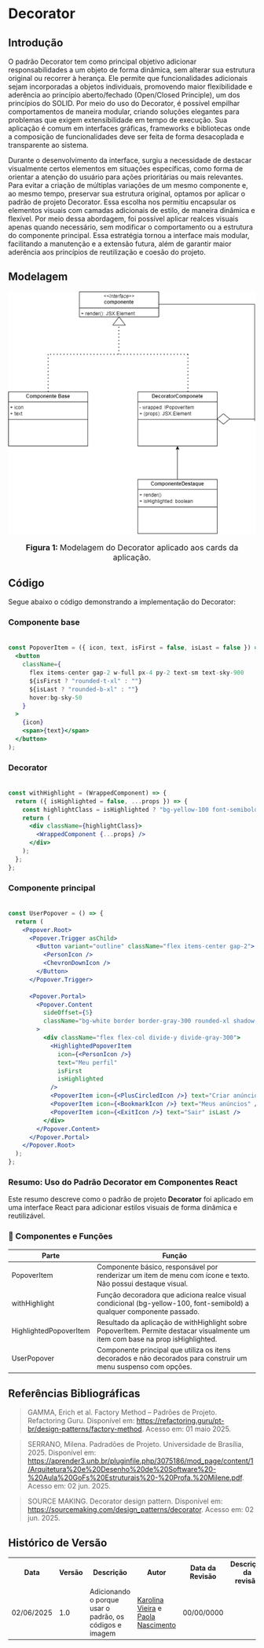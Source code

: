 # Decorator

## Introdução
O padrão Decorator tem como principal objetivo adicionar responsabilidades a um objeto de forma dinâmica, sem alterar sua estrutura original ou recorrer à herança. Ele permite que funcionalidades adicionais sejam incorporadas a objetos individuais, promovendo maior flexibilidade e aderência ao princípio aberto/fechado (Open/Closed Principle), um dos princípios do SOLID. Por meio do uso do Decorator, é possível empilhar comportamentos de maneira modular, criando soluções elegantes para problemas que exigem extensibilidade em tempo de execução. Sua aplicação é comum em interfaces gráficas, frameworks e bibliotecas onde a composição de funcionalidades deve ser feita de forma desacoplada e transparente ao sistema.

Durante o desenvolvimento da interface, surgiu a necessidade de destacar visualmente certos elementos em situações específicas, como forma de orientar a atenção do usuário para ações prioritárias ou mais relevantes. Para evitar a criação de múltiplas variações de um mesmo componente e, ao mesmo tempo, preservar sua estrutura original, optamos por aplicar o padrão de projeto Decorator. Essa escolha nos permitiu encapsular os elementos visuais com camadas adicionais de estilo, de maneira dinâmica e flexível. Por meio dessa abordagem, foi possível aplicar realces visuais apenas quando necessário, sem modificar o comportamento ou a estrutura do componente principal. Essa estratégia tornou a interface mais modular, facilitando a manutenção e a extensão futura, além de garantir maior aderência aos princípios de reutilização e coesão do projeto.

## Modelagem

![modelagem de cards usando o padrão Decorator](./../../../../Decorator.png)

<font size="3"><p style="text-align: center"><b>Figura 1: </b>Modelagem do Decorator aplicado aos cards da aplicação.</p></font>

## Código

Segue abaixo o código demonstrando a implementação do Decorator:

### Componente base 

```jsx

const PopoverItem = ({ icon, text, isFirst = false, isLast = false }) => (
  <button
    className={
      flex items-center gap-2 w-full px-4 py-2 text-sm text-sky-900 
      ${isFirst ? "rounded-t-xl" : ""}
      ${isLast ? "rounded-b-xl" : ""}
      hover:bg-sky-50
    }
  >
    {icon}
    <span>{text}</span>
  </button>
);
```


### Decorator

```jsx

const withHighlight = (WrappedComponent) => {
  return ({ isHighlighted = false, ...props }) => {
    const highlightClass = isHighlighted ? "bg-yellow-100 font-semibold" : "";
    return (
      <div className={highlightClass}>
        <WrappedComponent {...props} />
      </div>
    );
  };
};
```

### Componente principal

```jsx

const UserPopover = () => {
  return (
    <Popover.Root>
      <Popover.Trigger asChild>
        <Button variant="outline" className="flex items-center gap-2">
          <PersonIcon />
          <ChevronDownIcon />
        </Button>
      </Popover.Trigger>

      <Popover.Portal>
        <Popover.Content
          sideOffset={5}
          className="bg-white border border-gray-300 rounded-xl shadow-lg w-48 p-0"
        >
          <div className="flex flex-col divide-y divide-gray-300">
            <HighlightedPopoverItem
              icon={<PersonIcon />}
              text="Meu perfil"
              isFirst
              isHighlighted
            />
            <PopoverItem icon={<PlusCircledIcon />} text="Criar anúncio" />
            <PopoverItem icon={<BookmarkIcon />} text="Meus anúncios" />
            <PopoverItem icon={<ExitIcon />} text="Sair" isLast />
          </div>
        </Popover.Content>
      </Popover.Portal>
    </Popover.Root>
  );
};
```
### Resumo: Uso do Padrão Decorator em Componentes React

Este resumo descreve como o padrão de projeto **Decorator** foi aplicado em uma interface React para adicionar estilos visuais de forma dinâmica e reutilizável.

### 🔹 Componentes e Funções

| Parte                      | Função                                                                 |
|----------------------------|------------------------------------------------------------------------|
| PopoverItem              | Componente básico, responsável por renderizar um item de menu com ícone e texto. Não possui destaque visual. |
| withHighlight            | Função decoradora que adiciona realce visual condicional (bg-yellow-100, font-semibold) a qualquer componente passado. |
| HighlightedPopoverItem   | Resultado da aplicação de withHighlight sobre PopoverItem. Permite destacar visualmente um item com base na prop isHighlighted. |
| UserPopover              | Componente principal que utiliza os itens decorados e não decorados para construir um menu suspenso com opções. |

## Referências Bibliográficas

> GAMMA, Erich et al. Factory Method – Padrões de Projeto. Refactoring Guru. Disponível em: https://refactoring.guru/pt-br/design-patterns/factory-method. Acesso em: 01 maio 2025.

>SERRANO, Milena. Padradões de Projeto. Universidade de Brasília, 2025. Disponível em: https://aprender3.unb.br/pluginfile.php/3075186/mod_page/content/1/Arquitetura%20e%20Desenho%20de%20Software%20-%20Aula%20GoFs%20Estruturais%20-%20Profa.%20Milene.pdf. Acesso em: 02 jun. 2025.

>SOURCE MAKING. Decorator design pattern. Disponível em: https://sourcemaking.com/design_patterns/decorator. Acesso em: 02 jun. 2025.

## Histórico de Versão


<div align="center">
    <table>
        <tr>
            <th>Data</th>
            <th>Versão</th>
            <th>Descrição</th>
            <th>Autor</th>
            <th>Data da Revisão</th>
            <th>Descrição da revisão</th>
            <th>Revisor</th>
        </tr>
        <tr>
            <td>02/06/2025</td>
            <td>1.0</td>
            <td>Adicionando o porque usar o padrão, os códigos e imagem</td>
            <td><a href="https://github.com/Karolina91">Karolina Vieira</a> e <a href="https://github.com/paolaalim">Paola Nascimento</a></td>
            <td>00/00/0000</td>
            <td></td>
            <td><a href="https://github.com/SEU_GIT]">SEU_NOME</a></td>
        </tr>
    </table>
</div>
